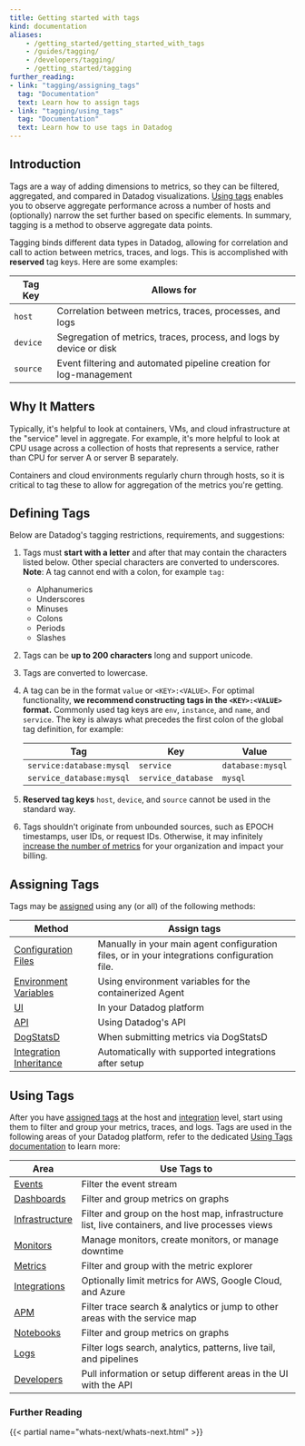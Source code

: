 ```yaml
---
title: Getting started with tags
kind: documentation
aliases:
    - /getting_started/getting_started_with_tags
    - /guides/tagging/
    - /developers/tagging/
    - /getting_started/tagging
further_reading:
- link: "tagging/assigning_tags"
  tag: "Documentation"
  text: Learn how to assign tags
- link: "tagging/using_tags"
  tag: "Documentation"
  text: Learn how to use tags in Datadog
---
```


## Introduction

Tags are a way of adding dimensions to metrics, so they can be filtered, aggregated, and compared in Datadog visualizations. [Using tags][1] enables you to observe aggregate performance across a number of hosts and (optionally) narrow the set further based on specific elements. In summary, tagging is a method to observe aggregate data points.

Tagging binds different data types in Datadog, allowing for correlation and call to action between metrics, traces, and logs. This is accomplished with **reserved** tag keys. Here are some examples:

| Tag Key  | Allows for                                                          |
|----------|---------------------------------------------------------------------|
| `host`   | Correlation between metrics, traces, processes, and logs            |
| `device` | Segregation of metrics, traces, process, and logs by device or disk |
| `source` | Event filtering and automated pipeline creation for log-management  |

## Why It Matters

Typically, it's helpful to look at containers, VMs, and cloud infrastructure at the "service" level in aggregate. For example, it's more helpful to look at CPU usage across a collection of hosts that represents a service, rather than CPU for server A or server B separately.

Containers and cloud environments regularly churn through hosts, so it is critical to tag these to allow for aggregation of the metrics you're getting.

## Defining Tags

Below are Datadog's tagging restrictions, requirements, and suggestions:

1. Tags must **start with a letter** and after that may contain the characters listed below. Other special characters are converted to underscores. **Note**: A tag cannot end with a colon, for example `tag:`

    * Alphanumerics
    * Underscores
    * Minuses
    * Colons
    * Periods
    * Slashes

2. Tags can be **up to 200 characters** long and support unicode.
3. Tags are converted to lowercase.
4. A tag can be in the format `value` or `<KEY>:<VALUE>`. For optimal functionality, **we recommend constructing tags in the `<KEY>:<VALUE>` format.** Commonly used tag keys are `env`, `instance`, and `name`, and `service`. The key is always what precedes the first colon of the global tag definition, for example:
    
    | Tag                      | Key                | Value            |
    |--------------------------|--------------------|------------------|
    | `service:database:mysql` | `service`          | `database:mysql` |
    | `service_database:mysql` | `service_database` | `mysql`          |

5.  **Reserved tag keys** `host`, `device`, and `source` cannot be used in the standard way.

6. Tags shouldn't originate from unbounded sources, such as EPOCH timestamps, user IDs, or request IDs. Otherwise, it may infinitely [increase the number of metrics][29] for your organization and impact your billing.

## Assigning Tags

Tags may be [assigned][21] using any (or all) of the following methods:

| Method                        | Assign tags                                                                                  |
|-------------------------------|----------------------------------------------------------------------------------------------|
| [Configuration Files][22]     | Manually in your main agent configuration files, or in your integrations configuration file. |
| [Environment Variables][23]   | Using environment variables for the containerized Agent                                      |
| [UI][24]                      | In your Datadog platform                                                                     |
| [API][25]                     | Using Datadog's API                                                                          |
| [DogStatsD][26]               | When submitting metrics via DogStatsD                                                        |
| [Integration Inheritance][27] | Automatically with supported integrations after setup                                        |

## Using Tags

After you have [assigned tags][21] at the host and [integration][11] level, start using them to filter and group your metrics, traces, and logs. Tags are used in the following areas of your Datadog platform, refer to the dedicated [Using Tags documentation][1] to learn more:

| Area                 | Use Tags to                                                                                      |
|----------------------|--------------------------------------------------------------------------------------------------|
| [Events][12]         | Filter the event stream                                                                          |
| [Dashboards][13]     | Filter and group metrics on graphs                                                               |
| [Infrastructure][14] | Filter and group on the host map, infrastructure list, live containers, and live processes views |
| [Monitors][15]       | Manage monitors, create monitors, or manage downtime                                             |
| [Metrics][16]        | Filter and group with the metric explorer                                                        |
| [Integrations][17]   | Optionally limit metrics for AWS, Google Cloud, and Azure                                        |
| [APM][18]            | Filter trace search & analytics or jump to other areas with the service map                      |
| [Notebooks][19]      | Filter and group metrics on graphs                                                               |
| [Logs][20]           | Filter logs search, analytics, patterns, live tail, and pipelines                                |
| [Developers][28]     | Pull information or setup different areas in the UI with the API                                 |

### Further Reading

{{< partial name="whats-next/whats-next.html" >}}

[1]: /tagging/using_tags
[2]: /developers/dogstatsd
[3]: /integrations/amazon_web_services
[4]: /integrations/azure
[5]: /integrations/google_app_engine
[6]: /api
[7]: /integrations/chef
[8]: /integrations/puppet
[9]: /graphing/infrastructure
[10]: /developers/metrics/custom_metrics
[11]: /integrations
[12]: /tagging/using_tags/#events
[13]: /tagging/using_tags/#dashboards
[14]: /tagging/using_tags/#infrastructure
[15]: /tagging/using_tags/#monitors
[16]: /tagging/using_tags/#metrics
[17]: /tagging/using_tags/#integrations
[18]: /tagging/using_tags/#apm
[19]: /tagging/using_tags/#notebooks
[20]: /tagging/using_tags/#logs
[21]: /tagging/assigning_tags/
[22]: /tagging/assigning_tags/#configuration-files
[23]: /tagging/assigning_tags/#environment-variables
[24]: /tagging/assigning_tags/#ui
[25]: /tagging/assigning_tags/#api
[26]: /tagging/assigning_tags/#dogstatsd
[27]: /tagging/assigning_tags/#integration-inheritance
[28]: /tagging/using_tags/#developers
[29]: /developers/metrics/custom_metrics/#how-is-a-custom-metric-defined

